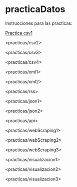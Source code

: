 # practicaDatos

Instrucciones para las practicas:

[Practica csv1](practicas/csv1.md)

<practicas/csv2>

<practicas/csv3>

<practicas/csv4>

<practicas/xml1>

<practicas/xml2>

<practicas/rss>

<practicas/json1>

<practicas/json2>

<practicas/api>

<practicas/webScraping1>

<practicas/webScraping2>

<practicas/webScraping3>

<practicas/visualizacion1>

<practicas/visualizacion2>

<practicas/visualizacion3>
